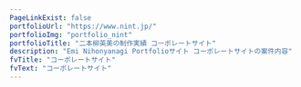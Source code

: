 ```yaml
---
PageLinkExist: false
portfolioUrl: "https://www.nint.jp/"
portfolioImg: "portfolio_nint"
portfolioTitle: "二本柳英美の制作実績 コーポレートサイト"
description: "Emi Nihonyanagi Portfolioサイト コーポレートサイトの案件内容"
fvTitle: "コーポレートサイト"
fvText: "コーポレートサイト"
---
```

